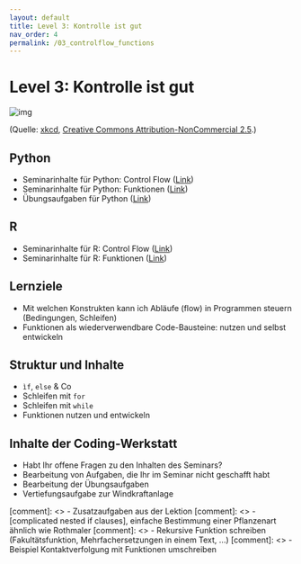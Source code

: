 ```yaml
---
layout: default
title: Level 3: Kontrolle ist gut
nav_order: 4
permalink: /03_controlflow_functions
---
```



# Level 3: Kontrolle ist gut

![img](https://imgs.xkcd.com/comics/flowchart.png)

(Quelle: [xkcd](https://xkcd.com/1195/), [Creative Commons Attribution-NonCommercial 2.5](https://creativecommons.org/licenses/by-nc/2.5/).)

## Python

- Seminarinhalte für Python: Control Flow ([Link](python/controlflow.html))
- Seminarinhalte für Python: Funktionen ([Link](python/funktionen.html))
- Übungsaufgaben für Python ([Link](python/uebung/uebung.html))

## R

- Seminarinhalte für R: Control Flow ([Link](R/lektion.html))
- Seminarinhalte für R: Funktionen ([Link](R/funktionen.html))

## Lernziele

- Mit welchen Konstrukten kann ich Abläufe (flow) in Programmen steuern (Bedingungen, Schleifen) 
- Funktionen als wiederverwendbare Code-Bausteine: nutzen und selbst entwickeln

## Struktur und Inhalte

- `ìf`, `else` & Co
- Schleifen mit `for`
- Schleifen mit `while`
- Funktionen nutzen und entwickeln


## Inhalte der Coding-Werkstatt
- Habt Ihr offene Fragen zu den Inhalten des Seminars?
- Bearbeitung von Aufgaben, die Ihr im Seminar nicht geschafft habt
- Bearbeitung der Übungsaufgaben
- Vertiefungsaufgabe zur Windkraftanlage


[comment]: <> - Zusatzaufgaben aus der Lektion
[comment]: <> - [complicated nested if clauses], einfache Bestimmung einer Pflanzenart ähnlich wie Rothmaler
[comment]: <> - Rekursive Funktion schreiben (Fakultätsfunktion, Mehrfachersetzungen in einem Text, ...)
[comment]: <> - Beispiel Kontaktverfolgung mit Funktionen umschreiben

